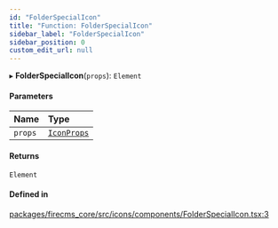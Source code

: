 ```yaml
---
id: "FolderSpecialIcon"
title: "Function: FolderSpecialIcon"
sidebar_label: "FolderSpecialIcon"
sidebar_position: 0
custom_edit_url: null
---
```


▸ **FolderSpecialIcon**(`props`): `Element`

#### Parameters

| Name | Type |
| :------ | :------ |
| `props` | [`IconProps`](../types/IconProps.md) |

#### Returns

`Element`

#### Defined in

[packages/firecms_core/src/icons/components/FolderSpecialIcon.tsx:3](https://github.com/FireCMSco/firecms/blob/d45f3739/packages/firecms_core/src/icons/components/FolderSpecialIcon.tsx#L3)

